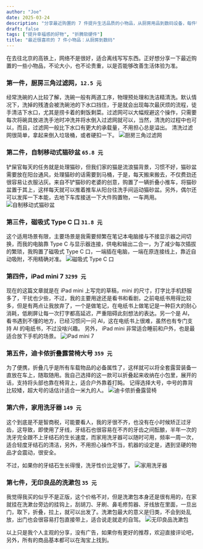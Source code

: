 ```yaml
---
author: "Joe"
date: 2025-03-24
description: "分享最近购置的 7 件提升生活品质的小物品，从厨房用品到数码设备，每件物品都经过实际使用体验"
draft: false
tags: ["提升幸福感的好物", "折腾软硬件"]
title: "最近很喜欢的 7 件小物品：从厨房到数码"
---
```


在去往北京的高铁上，网络不是很好，适合离线写写东西。正好想分享一下最近购置的一些小物品，不论大小，也不论贵重，以是否能够改善生活体验为准。

### 第一件，厨房三角过滤网，`12.5 元`
经常洗碗的人比较了解，洗碗一般有两道工序，物理预处理和洗洁精清洗。默认情况下，洗掉的残渣会被洗碗池的下水口挡住，于是就会出现每次最厌烦的流程，徒手清洁下水口，尤其是捞卡着的剩饭剩菜。过滤网可以大幅规避这个操作，只需要每次将碗具放进洗手池时冲洗并将水倒入过滤网就可以，当然，清洗的过程中也可以，而且，过滤网一般比下水口有更大的承载量，不用担心总是溢出。
清洗过滤网很简单，拿起来倒入垃圾桶，或者硬扣一下。
![厨房三角过滤网](/images/posts/favorite-items-improve-life/kitchen-filter.webp)

### 第二件，自制移动式猫砂盆 `65.8 元`
铲屎官每天的任务就是处理猫砂，但我们家的猫是流浪猫背景，习惯不好，猫砂盆需要放在阳台通风，处理猫砂的话需要到马桶，于是，每天搬来搬去，不仅费劲还很容易让衣服沾灰。来自不铲猫砂的老婆的创意，购置了一辆折叠小推车，将猫砂盆置于其上，这样每天就可以推着推车从阳台往洗手间运动猫砂盆。另外，偶尔还可以发挥一下本能，去地下车库接送一下大件购置物，一车两用。
![自制移动式猫砂盆](/images/posts/favorite-items-improve-life/mobile-cat-litter-box.webp)

### 第三件，磁吸式 Type C 口 `31.8 元`
这个适用场景有限，主要场景是我需要频繁在笔记本电脑接与不接显示器之间切换，而我的电脑靠 Type C 与显示器连接，供电和输出二合一，为了减少每次插拔的繁琐，我购置了磁吸式 Type C 口，一端插在电脑，一端在原连接线上，靠近自动吸附，不用精确对准。
![磁吸式 Type C 口](/images/posts/favorite-items-improve-life/magnetic-type-c.webp)

### 第四件，iPad mini 7  `3299 元`
现在的这篇文章就是在 iPad mini 上写完的草稿，mini 的尺寸，打字比手机舒服多了，干扰也少些，不过，我的主要用途还是看书和看剧，之前电纸书用得比较多，但是有两点让我放弃了，一个是做笔记，在电纸书上做笔记是一种巨大的耐心消耗，低刷屏让每一次打字都高延迟，严重阻碍此刻想法的表达。另一个是 AI，看书遇到不懂的地方，已经习惯问一问 AI，这在电纸书上很难，虽然也有专门支持 AI 的电纸书，不过没啥兴趣。
另外， iPad mini 非常适合睡前和户外，也是最适合放下手机的场景。
![iPad mini 7](/images/posts/favorite-items-improve-life/ipad-mini.webp)

### 第五件，迪卡侬折叠露营椅大号 `359 元`
为了便携，折叠几乎是所有车载物品的必备属性了，这样就可以将全套露营装备一直放在车上，随取随用。我自己选择的这一款可以折叠起来收纳在小包里，展开的话，支持将头部也靠在椅背上，适合户外靠着打盹。
记得选择大号，中号的靠背比较矮，超大号的话估计适合一米九的人。
![迪卡侬折叠露营椅](/images/posts/favorite-items-improve-life/decathlon-camping-chair.webp)

### 第六件，家用洗牙器 `149 元`

这个到底是不是智商税，可能要看人，我的牙很不齐，也没有在小时候矫正过牙齿，这导致，即使用了牙线，牙结石也很容易在不齐的牙齿之间酝酿，半年一次的洗牙完全跟不上牙结石的生长速度，而家用洗牙器可以随时可用，频率一周一次，适合轻度牙结石的清洁，另外，不用担心操作不当，机器的设定是，遇到坚硬的物品才会震动，很安全。

不过，如果你的牙结石生长得慢，洗牙性价比足够了。
![家用洗牙器](/images/posts/favorite-items-improve-life/dental-irrigator.webp)

### 第七件，无印良品的洗漱包 `35 元`

我觉得我买的似乎不是正版，这个价格不对，但是洗漱包本身还是很有用的，在家就挂在洗漱台旁边的挂钩上，刮胡刀、牙刷、鼻毛修剪器、牙线放在里面，一旦出门，取下，折叠，拉上，就可以出发了。洗漱包最大的意义是归类，不会到处乱放，出门也会很容易打包直接带上，适合说走就走的自驾。
![无印良品洗漱包](/images/posts/favorite-items-improve-life/muji-toiletry-bag.webp)
  
以上只是我个人主观的分享，没有广告，如果你有更好的推荐，欢迎直接评论吧，另外，所有的商品基本都可以在淘宝上找到。 